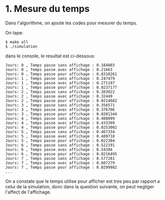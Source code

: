 # 1. Mesure du temps

Dans l'algorithme, on ajoute les codes pour mesurer du temps.

On tape: 

```
$ make all
$ ./simulation
```

dans le console, le resultat est ci-dessous:

```
Jours: 0 , Temps passe sans affichage : 0.184803
Jours: 0 , Temps passe avec affichage : 0.21663
Jours: 0 , Temps passe pour affichage : 0.0318261
Jours: 1 , Temps passe sans affichage : 0.247479
Jours: 1 , Temps passe avec affichage : 0.271197
Jours: 1 , Temps passe pour affichage : 0.0237177
Jours: 2 , Temps passe sans affichage : 0.303022
Jours: 2 , Temps passe avec affichage : 0.32449
Jours: 2 , Temps passe pour affichage : 0.0214682
Jours: 3 , Temps passe sans affichage : 0.356571
Jours: 3 , Temps passe avec affichage : 0.376706
Jours: 3 , Temps passe pour affichage : 0.0201344
Jours: 4 , Temps passe sans affichage : 0.408099
Jours: 4 , Temps passe avec affichage : 0.433399
Jours: 4 , Temps passe pour affichage : 0.0253002
Jours: 5 , Temps passe sans affichage : 0.467334
Jours: 5 , Temps passe avec affichage : 0.489718
Jours: 5 , Temps passe pour affichage : 0.022384
Jours: 6 , Temps passe sans affichage : 0.522191
Jours: 6 , Temps passe avec affichage : 0.54384
Jours: 6 , Temps passe pour affichage : 0.0216495
Jours: 7 , Temps passe sans affichage : 0.577281
Jours: 7 , Temps passe avec affichage : 0.607279
Jours: 7 , Temps passe pour affichage : 0.0299982
...
```

On a constate que le temps utilise pour afficher est tres peu par rapport a celui de la simulation, donc dans la question suivante, on peut negliger l'affect de l'affichage.